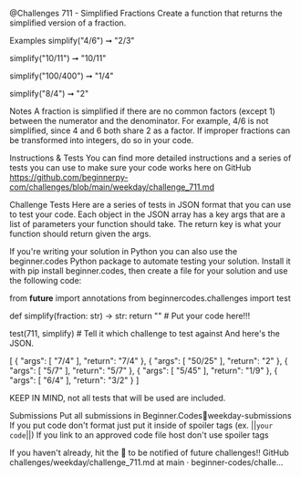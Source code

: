 @Challenges 711 - Simplified Fractions
Create a function that returns the simplified version of a fraction.

Examples
simplify("4/6") ➞ "2/3"

simplify("10/11") ➞ "10/11"

simplify("100/400") ➞ "1/4"

simplify("8/4") ➞ "2"

Notes
A fraction is simplified if there are no common factors (except 1) between the numerator and the denominator. For example, 4/6 is not simplified, since 4 and 6 both share 2 as a factor.
If improper fractions can be transformed into integers, do so in your code.

Instructions & Tests
You can find more detailed instructions and a series of tests you can use to make sure your code works here on GitHub https://github.com/beginnerpy-com/challenges/blob/main/weekday/challenge_711.md

Challenge Tests
Here are a series of tests in JSON format that you can use to test your code. Each object in the JSON array has a key args that are a list of parameters your function should take. The return key is what your function should return given the args.

If you're writing your solution in Python you can also use the beginner.codes Python package to automate testing your solution. Install it with pip install beginner.codes, then create a file for your solution and use the following code:

from __future__ import annotations
from beginnercodes.challenges import test


def simplify(fraction: str) -> str:
    return ""  # Put your code here!!!


test(711, simplify)  # Tell it which challenge to test against
And here's the JSON.

[
    {
        "args": [
            "7/4"
        ],
        "return": "7/4"
    },
    {
        "args": [
            "50/25"
        ],
        "return": "2"
    },
    {
        "args": [
            "5/7"
        ],
        "return": "5/7"
    },
    {
        "args": [
            "5/45"
        ],
        "return": "1/9"
    },
    {
        "args": [
            "6/4"
        ],
        "return": "3/2"
    }
]

KEEP IN MIND, not all tests that will be used are included.

Submissions
Put all submissions in ⁠Beginner.Codes⁠📝weekday-submissions
If you put code don't format just put it inside of spoiler tags (ex. ||`your code`||)
If you link to an approved code file host don't use spoiler tags

If you haven't already, hit the 🔔 to be notified of future challenges!!
GitHub
challenges/weekday/challenge_711.md at main · beginner-codes/challe...